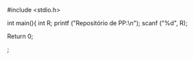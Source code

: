 #include <stdio.h>

int main(){
      int R;
      printf ("Repositório de PP:\n");
      scanf ("%d", R);

Return 0;


;
